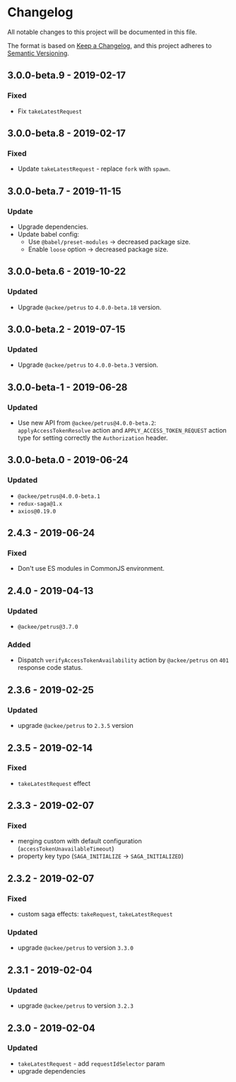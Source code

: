 # Changelog

All notable changes to this project will be documented in this file.

The format is based on [Keep a Changelog](https://keepachangelog.com/en/1.0.0/),
and this project adheres to [Semantic Versioning](https://semver.org/spec/v2.0.0.html).

## 3.0.0-beta.9 - 2019-02-17

### Fixed

-   Fix `takeLatestRequest`

## 3.0.0-beta.8 - 2019-02-17

### Fixed

-   Update `takeLatestRequest` - replace `fork` with `spawn`.

## 3.0.0-beta.7 - 2019-11-15

### Update

-   Upgrade dependencies.
-   Update babel config:
    -   Use `@babel/preset-modules` -> decreased package size.
    -   Enable `loose` option -> decreased package size.

## 3.0.0-beta.6 - 2019-10-22

### Updated

-   Upgrade `@ackee/petrus` to `4.0.0-beta.18` version.

## 3.0.0-beta.2 - 2019-07-15

### Updated

-   Upgrade `@ackee/petrus` to `4.0.0-beta.3` version.

## 3.0.0-beta-1 - 2019-06-28

### Updated

-   Use new API from `@ackee/petrus@4.0.0-beta.2`: `applyAccessTokenResolve` action and `APPLY_ACCESS_TOKEN_REQUEST` action type for setting correctly the `Authorization` header.

## 3.0.0-beta.0 - 2019-06-24

### Updated

-   `@ackee/petrus@4.0.0-beta.1`
-   `redux-saga@1.x`
-   `axios@0.19.0`

## 2.4.3 - 2019-06-24

### Fixed

-   Don't use ES modules in CommonJS environment.

## 2.4.0 - 2019-04-13

### Updated

-   `@ackee/petrus@3.7.0`

### Added

-   Dispatch `verifyAccessTokenAvailability` action by `@ackee/petrus` on `401` response code status.

## 2.3.6 - 2019-02-25

### Updated

-   upgrade `@ackee/petrus` to `2.3.5` version

## 2.3.5 - 2019-02-14

### Fixed

-   `takeLatestRequest` effect

## 2.3.3 - 2019-02-07

### Fixed

-   merging custom with default configuration (`accessTokenUnavailableTimeout`)
-   property key typo (`SAGA_INITIALIZE` -> `SAGA_INITIALIZED`)

## 2.3.2 - 2019-02-07

### Fixed

-   custom saga effects: `takeRequest`, `takeLatestRequest`

### Updated

-   upgrade `@ackee/petrus` to version `3.3.0`

## 2.3.1 - 2019-02-04

### Updated

-   upgrade `@ackee/petrus` to version `3.2.3`

## 2.3.0 - 2019-02-04

### Updated

-   `takeLatestRequest` - add `requestIdSelector` param
-   upgrade dependencies
